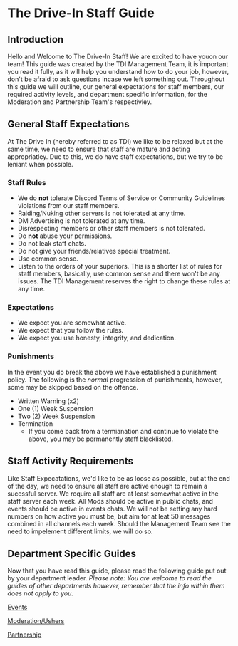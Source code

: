 # The Drive-In Staff Guide

## Introduction

Hello and Welcome to The Drive-In Staff! We are excited to have youon our team! This guide was created by the TDI Management Team, it is important you read it fully, as it will help you understand how to do your job, however, don't be afraid to ask questions incase we left something out. Throughout this guide we will outline, our general expectations for staff members, our required activity levels, and department specific information, for the Moderation and Partnership Team's respectivley.

## General Staff Expectations

At The Drive In (hereby referred to as TDI) we like to be relaxed but at the same time, we need to ensure that staff are mature and acting appropriatley. Due to this, we do have staff expectations, but we try to be leniant when possible.
### Staff Rules
- We do **not** tolerate Discord Terms of Service or Community Guidelines violations from our staff members.
- Raiding/Nuking other servers is not tolerated at any time.
- DM Advertising is not tolerated at any time.
- Disrespecting members or other staff members is not tolerated.
- Do **not** abuse your permissions.
- Do not leak staff chats.
- Do not give your friends/relatives special treatment.
- Use common sense.
- Listen to the orders of your superiors.
This is a shorter list of rules for staff members, basically, use common sense and there won't be any issues. The TDI Management reserves the right to change these rules at any time.
### Expectations
- We expect you are somewhat active.
- We expect that you follow the rules.
- We expect you use honesty, integrity, and dedication.
### Punishments
In the event you do break the above we have established a punishment policy.
The following is the *normal* progression of punishments, however, some may be skipped based on the offence.
- Written Warning (x2)
- One (1) Week Suspension
- Two (2) Week Suspension
- Termination
	- If you come back from a termianation and continue to violate the above, you may be permanently staff blacklisted.

## Staff Activity Requirements
Like Staff Expecatations, we'd like to be as loose as possible, but at the end of the day, we need to ensure all staff are active enough to remain a sucessful server. 
We require all staff are at least somewhat active in the staff server each week. All Mods should be active in public chats, and events should be active in events chats. We will not be setting any hard numbers on how active you must be, but aim for at leat 50 messages combined in all channels each week. Should the Management Team see the need to impelement different limits, we will do so.

## Department Specific Guides

Now that you have read this guide, please read the following guide put out by your department leader.
*Please note: You are welcome to read the guides of other departments however, remember that the info within them does not apply to you.*

[Events](https://www.eventsguide.com/guide.exe)

[Moderation/Ushers](https://www.moderationguide.com/guide.exe)

[Partnership](https://www.partnershipguide.com/guide.exe)
<!--stackedit_data:
eyJoaXN0b3J5IjpbMTk4NDY3OTgwMiwxNDExOTE3MzQ0LDEyNT
Y0NzI1NzYsMTgyNTUxMjk4OCw2ODEwOTE5MjEsMTE5ODg1OTY2
MywtMTA1MDk5MzY1OCwtMjA4ODc0NjYxMl19
-->